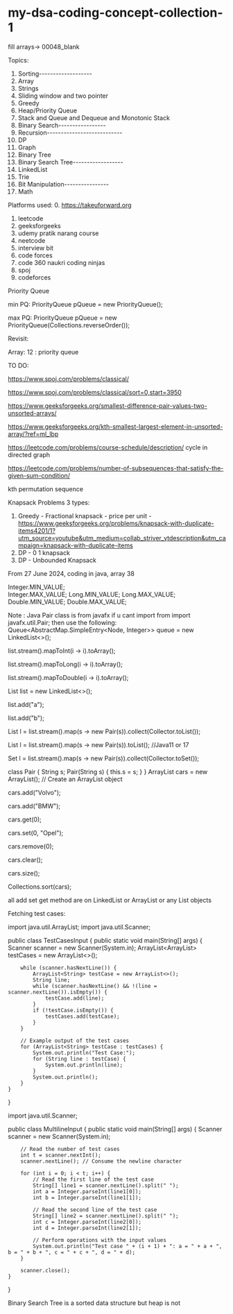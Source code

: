 # my-dsa-coding-concept-collection-1

fill arrays-> 00048_blank

Topics:

1. Sorting-------------------
2. Array
3. Strings
4. Sliding window and two pointer
5. Greedy
6. Heap/Priority Queue
7. Stack and Queue and Dequeue and Monotonic Stack
8. Binary Search-----------------
9. Recursion---------------------------
10. DP                                
11. Graph
12. Binary Tree
13. Binary Search Tree------------------
14. LinkedList
15. Trie
16. Bit Manipulation----------------
17. Math 

Platforms used:
0. https://takeuforward.org
1. leetcode
2. geeksforgeeks
3. udemy pratik narang course
4. neetcode
5. interview bit
6. code forces
7. code 360 naukri coding ninjas
8. spoj
9. codeforces

Priority Queue

min PQ: PriorityQueue<Integer> pQueue = new PriorityQueue<Integer>();

max PQ: PriorityQueue<Integer> pQueue = new PriorityQueue<Integer>(Collections.reverseOrder());

Revisit:

Array: 12 : priority queue

TO DO:

https://www.spoj.com/problems/classical/

https://www.spoj.com/problems/classical/sort=0,start=3950

https://www.geeksforgeeks.org/smallest-difference-pair-values-two-unsorted-arrays/

https://www.geeksforgeeks.org/kth-smallest-largest-element-in-unsorted-array/?ref=ml_lbp

https://leetcode.com/problems/course-schedule/description/ cycle in directed graph

https://leetcode.com/problems/number-of-subsequences-that-satisfy-the-given-sum-condition/

kth permutation sequence

Knapsack Problems 3 types:

1. Greedy - Fractional knapsack - price per unit - https://www.geeksforgeeks.org/problems/knapsack-with-duplicate-items4201/1?utm_source=youtube&utm_medium=collab_striver_ytdescription&utm_campaign=knapsack-with-duplicate-items
2. DP - 0 1 knapsack 
3. DP - Unbounded Knapsack
   
From 27 June 2024, coding in java, array 38

Integer.MIN_VALUE;          
Integer.MAX_VALUE;
Long.MIN_VALUE;
Long.MAX_VALUE;
Double.MIN_VALUE;
Double.MAX_VALUE;

Note : Java Pair class is from javafx if u cant import from import javafx.util.Pair; then use the following:
Queue<AbstractMap.SimpleEntry<Node, Integer>> queue = new LinkedList<>();

list.stream().mapToInt(i -> i).toArray();

list.stream().mapToLong(i -> i).toArray();

list.stream().mapToDouble(i -> i).toArray();

List<String> list = new LinkedList<>(); 

list.add("a");

list.add("b");

List<Pair> l = list.stream().map(s -> new Pair(s)).collect(Collector.toList());

List<Pair> l = list.stream().map(s -> new Pair(s)).toList(); //Java11 or 17

Set<Pair> l = list.stream().map(s -> new Pair(s)).collect(Collector.toSet());

class Pair {
    String s;
    Pair(String s) {
        this.s = s;
    }
}
ArrayList<String> cars = new ArrayList<String>(); // Create an ArrayList object

cars.add("Volvo");

cars.add("BMW");

cars.get(0);

cars.set(0, "Opel");

cars.remove(0);

cars.clear();

cars.size();

Collections.sort(cars);

all add set get method are on LinkedList or ArrayList or any List objects


Fetching test cases:

import java.util.ArrayList;
import java.util.Scanner;

public class TestCasesInput {
    public static void main(String[] args) {
        Scanner scanner = new Scanner(System.in);
        ArrayList<ArrayList<String>> testCases = new ArrayList<>();
        
        while (scanner.hasNextLine()) {
            ArrayList<String> testCase = new ArrayList<>();
            String line;
            while (scanner.hasNextLine() && !(line = scanner.nextLine()).isEmpty()) {
                testCase.add(line);
            }
            if (!testCase.isEmpty()) {
                testCases.add(testCase);
            }
        }

        // Example output of the test cases
        for (ArrayList<String> testCase : testCases) {
            System.out.println("Test Case:");
            for (String line : testCase) {
                System.out.println(line);
            }
            System.out.println();
        }
    }
}

import java.util.Scanner;

public class MultilineInput {
    public static void main(String[] args) {
        Scanner scanner = new Scanner(System.in);

        // Read the number of test cases
        int t = scanner.nextInt();
        scanner.nextLine(); // Consume the newline character

        for (int i = 0; i < t; i++) {
            // Read the first line of the test case
            String[] line1 = scanner.nextLine().split(" ");
            int a = Integer.parseInt(line1[0]);
            int b = Integer.parseInt(line1[1]);

            // Read the second line of the test case
            String[] line2 = scanner.nextLine().split(" ");
            int c = Integer.parseInt(line2[0]);
            int d = Integer.parseInt(line2[1]);

            // Perform operations with the input values
            System.out.println("Test case " + (i + 1) + ": a = " + a + ", b = " + b + ", c = " + c + ", d = " + d);
        }

        scanner.close();
    }
}

Binary Search Tree is a sorted data structure but heap is not


